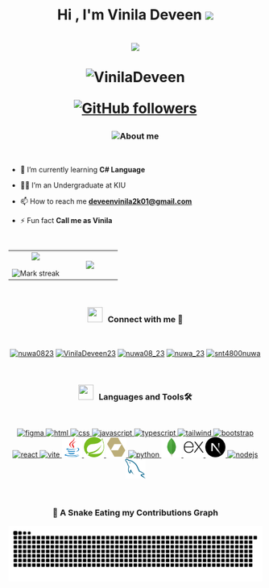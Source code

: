 <!--- 👋 Hi, I’m @VinilaDeveen
- 👀 I’m interested in ...
- 🌱 I’m currently learning ...
- 💞️ I’m looking to collaborate on ...
- 📫 How to reach me ...
- 😄 Pronouns: ...
- ⚡ Fun fact: ...

VinilaDeveen/VinilaDeveen is a ✨ special ✨ repository because its `README.md` (this file) appears on your GitHub profile.
You can click the Preview link to take a look at your changes.-->


<h1 align="center"><b>Hi , I'm Vinila Deveen </b><img src="https://media.giphy.com/media/hvRJCLFzcasrR4ia7z/giphy.gif" width="35"></h>

<p align="center">
  <a href="https://github.com/fairyland0926"><img src="https://readme-typing-svg.herokuapp.com/?lines=Web%20Developer...;Full%20Stack%20Developer...;from;Sri%20Lanka;Always%20learning%20new%20tech&font=Pacifico&center=true&width=650&height=120&color=58a6ff&vCenter=true&size=45%22"></a>
</p>
<p align="center"> <img src="https://komarev.com/ghpvc/?username=VinilaDeveen&label=Profile%20views&color=0e75b6&style=flat" alt="VinilaDeveen" /> </p>

[![GitHub followers](https://img.shields.io/github/followers/VinilaDeveen.svg?style=social&label=Followers)](https://github.com/VinilaDeveen?tab=followers)

<h3 align="center" > <img src = "https://github.com/7oSkaaa/7oSkaaa/blob/main/Images/about_me.gif?raw=true" width = 50px>About me</h3>
<br>

- 🌱 I’m currently learning **C# Language**

- 🧑‍🎓 I’m an Undergraduate at KIU

- 📫 How to reach me **deveenvinila2k01@gmail.com**

- ⚡ Fun fact **Call me as Vinila**

<br>
<!--- stats & Trophy (start) -->
<p align="center">
  <!--- stats (start) -->
<table align="center">
<tr border="none">
<td width="50%" align="center">
  
  <img  align="center"  src="https://github-readme-stats.vercel.app/api?username=VinilaDeveen&theme=dark&show_icons=true&count_private=true" />
  <br></br>
  <img  title="🔥 Get streak stats for your profile at git.io/streak-stats" alt="Mark streak" src="https://github-readme-streak-stats.herokuapp.com/?user=VinilaDeveen&theme=dark&hide_border=false" /> 
</td>

<td width="50%" align="center">

  <img  align="center"  src="https://github-readme-stats.anuraghazra1.vercel.app/api/top-langs/?username=VinilaDeveen&theme=dark&hide_border=false&no-bg=true&no-frame=true&langs_count=10"/>
  
  </td>
</tr>
</table>
<!--- stats (end) -->
<br>

<h3 align="center" > <img src="https://media.giphy.com/media/iY8CRBdQXODJSCERIr/giphy.gif" width="30" height="30" style="margin-right: 10px;">Connect with me 🤝 </h3>

<br>
<p align="center">
<a href="https://linkedin.com/in/vinila-deveen" target="blank"><img align="center" src="https://raw.githubusercontent.com/rahuldkjain/github-profile-readme-generator/master/src/images/icons/Social/linked-in-alt.svg" alt="nuwa0823" height="40" width="40" /></a>
<a href="https://www.facebook.com/vinila.deveen?mibextid=ZbWKwL" target="blank"><img align="center" src="https://raw.githubusercontent.com/rahuldkjain/github-profile-readme-generator/master/src/images/icons/Social/facebook.svg" alt="VinilaDeveen23" height="40" width="40" /></a>
<a href="https://instagram.com/deveenvinila" target="blank"><img align="center" src="https://raw.githubusercontent.com/rahuldkjain/github-profile-readme-generator/master/src/images/icons/Social/instagram.svg" alt="nuwa08_23" height="40" width="40" /></a>
<a href="http://www.youtube.com/@viniladeveen93" target="blank"><img align="center" src="https://raw.githubusercontent.com/rahuldkjain/github-profile-readme-generator/master/src/images/icons/Social/youtube.svg" alt="nuwa_23" height="40" width="40" /></a>
<a href="https://www.hackerrank.com/deveenvinila2k01" target="blank"><img align="center" src="https://raw.githubusercontent.com/rahuldkjain/github-profile-readme-generator/master/src/images/icons/Social/hackerrank.svg" alt="snt4800nuwa" height="40" width="40" /></a>
</p>
<br>

<h3 align="center" > <img src="https://media.giphy.com/media/iY8CRBdQXODJSCERIr/giphy.gif" width="30" height="30" style="margin-right: 10px;">Languages and Tools🛠️</h3>

<br>
<p align="center">
  <a href="" target="_blank" rel="noreferrer"> 
    <img src="https://github.com/Scar1109/skill-icons/blob/main/icons/Figma-Dark.svg" alt="figma" width="40" height="40"/> 
  </a> 
  <a href="" target="_blank" rel="noreferrer"> 
    <img src="https://github.com/Scar1109/skill-icons/blob/main/icons/HTML.svg" alt="html" width="40" height="40"/> 
  </a> 
  <a href="" target="_blank" rel="noreferrer"> 
    <img src="https://github.com/Scar1109/skill-icons/blob/main/icons/CSS.svg" alt="css" width="40" height="40"/> 
  </a> 
  <a href="" target="_blank" rel="noreferrer"> 
    <img src="https://github.com/Scar1109/skill-icons/blob/main/icons/JavaScript.svg" alt="javascript" width="40" height="40"/> 
  </a> 
  <a href="" target="_blank" rel="noreferrer"> 
    <img src="https://github.com/Scar1109/skill-icons/blob/main/icons/TypeScript.svg" alt="typescript" width="40" height="40"/>
  </a> 
  <a href="" target="_blank" rel="noreferrer"> 
    <img src="https://github.com/Scar1109/skill-icons/blob/main/icons/TailwindCSS-Dark.svg" alt="tailwind" width="40" height="40"/>
  </a> 
  <a href="" target="_blank" rel="noreferrer"> 
    <img src="https://github.com/Scar1109/skill-icons/blob/main/icons/Bootstrap.svg" alt="bootstrap" width="40" height="40"/>
  </a> 
  <a href="" target="_blank" rel="noreferrer"> 
    <img src="https://github.com/Scar1109/skill-icons/blob/main/icons/React-Dark.svg" alt="react" width="40" height="40"/>
  </a> 
  <a href="" target="_blank" rel="noreferrer"> 
    <img src="https://vitejs.dev/logo.svg" alt="vite" width="40" height="40"/>
  </a> 
  <a href="" target="_blank" rel="noreferrer"> 
    <img src="https://github.com/devicons/devicon/blob/master/icons/java/java-original.svg" alt="java" width="40" height="40"/>
  </a> 
  <a href="" target="_blank" rel="noreferrer"> 
    <img src="https://github.com/devicons/devicon/blob/master/icons/spring/spring-original.svg" alt="springboot" width="40" height="40"/>
  </a> 
  <a href="" target="_blank" rel="noreferrer"> 
    <img src="https://github.com/devicons/devicon/blob/master/icons/hibernate/hibernate-plain.svg" alt="hibernate" width="40" height="40"/>
  </a> 
  <a href="" target="_blank" rel="noreferrer"> 
    <img src="https://github.com/Scar1109/skill-icons/blob/main/icons/Python-Dark.svg" alt="python" width="40" height="40"/>
  </a> 
  <a href="" target="_blank" rel="noreferrer"> 
    <img src="https://github.com/devicons/devicon/blob/master/icons/mongodb/mongodb-original.svg" alt="mongodb" width="40" height="40"/>
  </a> 
  <a href="" target="_blank" rel="noreferrer"> 
    <img src="https://github.com/devicons/devicon/blob/master/icons/express/express-original.svg" alt="expressjs" width="40" height="40"/>
  </a> 
  <a href="" target="_blank" rel="noreferrer"> 
    <img src="https://github.com/devicons/devicon/blob/master/icons/nextjs/nextjs-original.svg" alt="nextjs" width="40" height="40"/>
  </a> 
  <a href="" target="_blank" rel="noreferrer"> 
    <img src="https://github.com/Scar1109/skill-icons/blob/main/icons/NodeJS-Dark.svg" alt="nodejs" width="40" height="40"/>
  </a> 
  <a href="" target="_blank" rel="noreferrer"> 
    <img src="https://github.com/devicons/devicon/blob/master/icons/mysql/mysql-original.svg" alt="mysql" width="40" height="40"/>
  </a> 
</p>
</br>
	
<h3 align='center'>🐍 A Snake Eating my Contributions Graph</h3>
	
<p align = "center">
	<img src = "https://github.com/7oSkaaa/7oSkaaa/blob/output/github-contribution-grid-snake.svg?" alt = "Snake Game"/>
</p>

